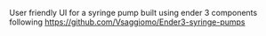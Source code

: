 User friendly UI for a syringe pump built using ender 3 components following https://github.com/Vsaggiomo/Ender3-syringe-pumps
